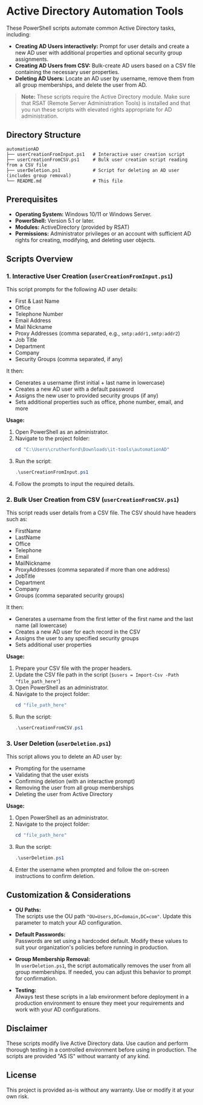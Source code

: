 # Active Directory Automation Tools

These PowerShell scripts automate common Active Directory tasks, including:

- **Creating AD Users interactively:** Prompt for user details and create a new AD user with additional properties and optional security group assignments.
- **Creating AD Users from CSV:** Bulk-create AD users based on a CSV file containing the necessary user properties.
- **Deleting AD Users:** Locate an AD user by username, remove them from all group memberships, and delete the user from AD.

> **Note:** These scripts require the Active Directory module. Make sure that RSAT (Remote Server Administration Tools) is installed and that you run these scripts with elevated rights appropriate for AD administration.

## Directory Structure

```
automationAD
├── userCreationFromInput.ps1   # Interactive user creation script
├── userCreationFromCSV.ps1     # Bulk user creation script reading from a CSV file
├── userDeletion.ps1            # Script for deleting an AD user (includes group removal)
└── README.md                   # This file
```

## Prerequisites

- **Operating System:** Windows 10/11 or Windows Server.
- **PowerShell:** Version 5.1 or later.
- **Modules:** ActiveDirectory (provided by RSAT)
- **Permissions:** Administrator privileges or an account with sufficient AD rights for creating, modifying, and deleting user objects.

## Scripts Overview

### 1. Interactive User Creation (`userCreationFromInput.ps1`)

This script prompts for the following AD user details:

- First & Last Name  
- Office  
- Telephone Number  
- Email Address  
- Mail Nickname  
- Proxy Addresses (comma separated, e.g., `smtp:addr1,smtp:addr2`)  
- Job Title  
- Department  
- Company  
- Security Groups (comma separated, if any)

It then:
- Generates a username (first initial + last name in lowercase)
- Creates a new AD user with a default password
- Assigns the new user to provided security groups (if any)
- Sets additional properties such as office, phone number, email, and more

**Usage:**

1. Open PowerShell as an administrator.
2. Navigate to the project folder:
   ```powershell
   cd "C:\Users\crutherford\Downloads\it-tools\automationAD"
   ```
3. Run the script:
   ```powershell
   .\userCreationFromInput.ps1
   ```
4. Follow the prompts to input the required details.

### 2. Bulk User Creation from CSV (`userCreationFromCSV.ps1`)

This script reads user details from a CSV file. The CSV should have headers such as:

- FirstName
- LastName
- Office
- Telephone
- Email
- MailNickname
- ProxyAddresses (comma separated if more than one address)
- JobTitle
- Department
- Company
- Groups (comma separated security groups)

It then:
- Generates a username from the first letter of the first name and the last name (all lowercase)
- Creates a new AD user for each record in the CSV
- Assigns the user to any specified security groups
- Sets additional user properties

**Usage:**

1. Prepare your CSV file with the proper headers.
2. Update the CSV file path in the script (`$users = Import-Csv -Path "file_path_here"`)
3. Open PowerShell as an administrator.
4. Navigate to the project folder:
   ```powershell
   cd "file_path_here"
   ```
5. Run the script:
   ```powershell
   .\userCreationFromCSV.ps1
   ```

### 3. User Deletion (`userDeletion.ps1`)

This script allows you to delete an AD user by:
- Prompting for the username
- Validating that the user exists
- Confirming deletion (with an interactive prompt)
- Removing the user from all group memberships
- Deleting the user from Active Directory

**Usage:**

1. Open PowerShell as an administrator.
2. Navigate to the project folder:
   ```powershell
   cd "file_path_here"
   ```
3. Run the script:
   ```powershell
   .\userDeletion.ps1
   ```
4. Enter the username when prompted and follow the on-screen instructions to confirm deletion.

## Customization & Considerations

- **OU Paths:**  
  The scripts use the OU path `"OU=Users,DC=domain,DC=com"`. Update this parameter to match your AD configuration.

- **Default Passwords:**  
  Passwords are set using a hardcoded default. Modify these values to suit your organization's policies before running in production.

- **Group Membership Removal:**  
  In `userDeletion.ps1`, the script automatically removes the user from all group memberships. If needed, you can adjust this behavior to prompt for confirmation.

- **Testing:**  
  Always test these scripts in a lab environment before deployment in a production environment to ensure they meet your requirements and work with your AD configurations.

## Disclaimer

These scripts modify live Active Directory data. Use caution and perform thorough testing in a controlled environment before using in production. The scripts are provided "AS IS" without warranty of any kind.

## License

This project is provided as-is without any warranty. Use or modify it at your own risk.
